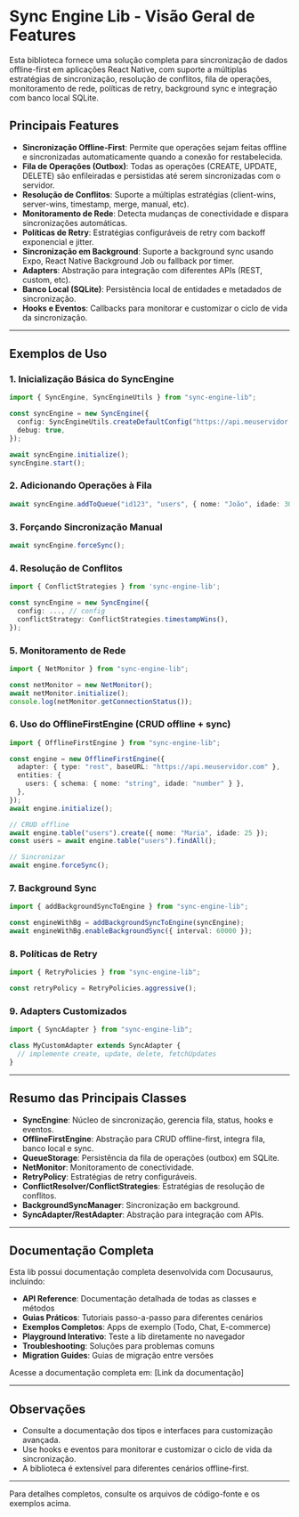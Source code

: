 # Sync Engine Lib - Visão Geral de Features

Esta biblioteca fornece uma solução completa para sincronização de dados offline-first em aplicações React Native, com suporte a múltiplas estratégias de sincronização, resolução de conflitos, fila de operações, monitoramento de rede, políticas de retry, background sync e integração com banco local SQLite.

## Principais Features

- **Sincronização Offline-First**: Permite que operações sejam feitas offline e sincronizadas automaticamente quando a conexão for restabelecida.
- **Fila de Operações (Outbox)**: Todas as operações (CREATE, UPDATE, DELETE) são enfileiradas e persistidas até serem sincronizadas com o servidor.
- **Resolução de Conflitos**: Suporte a múltiplas estratégias (client-wins, server-wins, timestamp, merge, manual, etc).
- **Monitoramento de Rede**: Detecta mudanças de conectividade e dispara sincronizações automáticas.
- **Políticas de Retry**: Estratégias configuráveis de retry com backoff exponencial e jitter.
- **Sincronização em Background**: Suporte a background sync usando Expo, React Native Background Job ou fallback por timer.
- **Adapters**: Abstração para integração com diferentes APIs (REST, custom, etc).
- **Banco Local (SQLite)**: Persistência local de entidades e metadados de sincronização.
- **Hooks e Eventos**: Callbacks para monitorar e customizar o ciclo de vida da sincronização.

---

## Exemplos de Uso

### 1. Inicialização Básica do SyncEngine

```typescript
import { SyncEngine, SyncEngineUtils } from "sync-engine-lib";

const syncEngine = new SyncEngine({
  config: SyncEngineUtils.createDefaultConfig("https://api.meuservidor.com"),
  debug: true,
});

await syncEngine.initialize();
syncEngine.start();
```

### 2. Adicionando Operações à Fila

```typescript
await syncEngine.addToQueue("id123", "users", { nome: "João", idade: 30 });
```

### 3. Forçando Sincronização Manual

```typescript
await syncEngine.forceSync();
```

### 4. Resolução de Conflitos

```typescript
import { ConflictStrategies } from 'sync-engine-lib';

const syncEngine = new SyncEngine({
  config: ..., // config
  conflictStrategy: ConflictStrategies.timestampWins(),
});
```

### 5. Monitoramento de Rede

```typescript
import { NetMonitor } from "sync-engine-lib";

const netMonitor = new NetMonitor();
await netMonitor.initialize();
console.log(netMonitor.getConnectionStatus());
```

### 6. Uso do OfflineFirstEngine (CRUD offline + sync)

```typescript
import { OfflineFirstEngine } from "sync-engine-lib";

const engine = new OfflineFirstEngine({
  adapter: { type: "rest", baseURL: "https://api.meuservidor.com" },
  entities: {
    users: { schema: { nome: "string", idade: "number" } },
  },
});
await engine.initialize();

// CRUD offline
await engine.table("users").create({ nome: "Maria", idade: 25 });
const users = await engine.table("users").findAll();

// Sincronizar
await engine.forceSync();
```

### 7. Background Sync

```typescript
import { addBackgroundSyncToEngine } from "sync-engine-lib";

const engineWithBg = addBackgroundSyncToEngine(syncEngine);
await engineWithBg.enableBackgroundSync({ interval: 60000 });
```

### 8. Políticas de Retry

```typescript
import { RetryPolicies } from "sync-engine-lib";

const retryPolicy = RetryPolicies.aggressive();
```

### 9. Adapters Customizados

```typescript
import { SyncAdapter } from "sync-engine-lib";

class MyCustomAdapter extends SyncAdapter {
  // implemente create, update, delete, fetchUpdates
}
```

---

## Resumo das Principais Classes

- **SyncEngine**: Núcleo de sincronização, gerencia fila, status, hooks e eventos.
- **OfflineFirstEngine**: Abstração para CRUD offline-first, integra fila, banco local e sync.
- **QueueStorage**: Persistência da fila de operações (outbox) em SQLite.
- **NetMonitor**: Monitoramento de conectividade.
- **RetryPolicy**: Estratégias de retry configuráveis.
- **ConflictResolver/ConflictStrategies**: Estratégias de resolução de conflitos.
- **BackgroundSyncManager**: Sincronização em background.
- **SyncAdapter/RestAdapter**: Abstração para integração com APIs.

---

## Documentação Completa

Esta lib possui documentação completa desenvolvida com Docusaurus, incluindo:

- **API Reference**: Documentação detalhada de todas as classes e métodos
- **Guias Práticos**: Tutoriais passo-a-passo para diferentes cenários
- **Exemplos Completos**: Apps de exemplo (Todo, Chat, E-commerce)
- **Playground Interativo**: Teste a lib diretamente no navegador
- **Troubleshooting**: Soluções para problemas comuns
- **Migration Guides**: Guias de migração entre versões

Acesse a documentação completa em: [Link da documentação]

---

## Observações

- Consulte a documentação dos tipos e interfaces para customização avançada.
- Use hooks e eventos para monitorar e customizar o ciclo de vida da sincronização.
- A biblioteca é extensível para diferentes cenários offline-first.

---

Para detalhes completos, consulte os arquivos de código-fonte e os exemplos acima.
